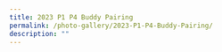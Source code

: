 ```yaml
---
title: 2023 P1 P4 Buddy Pairing
permalink: /photo-gallery/2023-P1-P4-Buddy-Pairing/
description: ""
---
```

